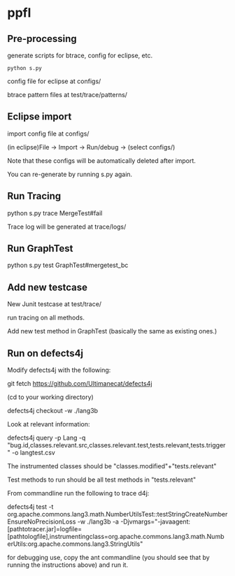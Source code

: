 # ppfl

## Pre-processing

generate scripts for btrace, config for eclipse, etc.

```
python s.py
```

config file for eclipse at configs/

btrace pattern files at test/trace/patterns/

## Eclipse import
import config file at configs/


(in eclipse)File -> Import -> Run/debug -> (select configs/)


Note that these configs will be automatically deleted after import. 


You can re-generate by running s.py again.


## Run Tracing
python s.py trace MergeTest#fail


Trace log will be generated at trace/logs/

## Run GraphTest
python s.py test GraphTest#mergetest_bc

## Add new testcase
New Junit testcase at test/trace/

run tracing on all methods.

Add new test method in GraphTest (basically the same as existing ones.)

## Run on defects4j
Modify defects4j with the following:

git fetch https://github.com/Ultimanecat/defects4j

(cd to your working directory)

defects4j checkout -w ./lang3b

Look at relevant information:

defects4j query -p Lang -q "bug.id,classes.relevant.src,classes.relevant.test,tests.relevant,tests.trigger"  -o langtest.csv

The instrumented classes should be "classes.modified"+"tests.relevant"

Test methods to run should be all test methods in "tests.relevant"

From commandline run the following to trace d4j:

defects4j test -t org.apache.commons.lang3.math.NumberUtilsTest::testStringCreateNumberEnsureNoPrecisionLoss -w ./lang3b -a -Djvmargs=\"-javaagent:[pathtotracer.jar]=logfile=[pathtologfile],instrumentingclass=org.apache.commons.lang3.math.NumberUtils:org.apache.commons.lang3.StringUtils\"

for debugging use, copy the ant commandline (you should see that by running the instructions above) and run it.


